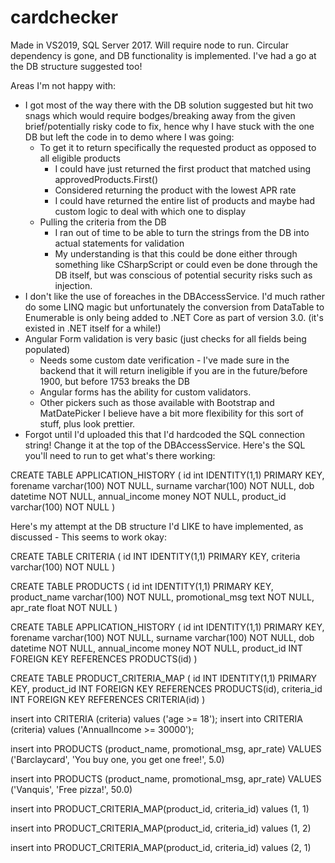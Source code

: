 # cardchecker

Made in VS2019, SQL Server 2017. Will require node to run.
Circular dependency is gone, and DB functionality is implemented. I've had a go at the DB structure suggested too!

Areas I'm not happy with:
- I got most of the way there with the DB solution suggested but hit two snags which would require bodges/breaking away from the given brief/potentially risky code to fix, hence why I have stuck with the one DB but left the code in to demo where I was going:
  - To get it to return specifically the requested product as opposed to all eligible products
    - I could have just returned the first product that matched using approvedProducts.First()
    - Considered returning the product with the lowest APR rate
    - I could have returned the entire list of products and maybe had custom logic to deal with which one to display
  - Pulling the criteria from the DB
    - I ran out of time to be able to turn the strings from the DB into actual statements for validation
    - My understanding is that this could be done either through something like CSharpScript or could even be done through the DB itself, but was conscious of potential security risks such as injection.
- I don't like the use of foreaches in the DBAccessService. I'd much rather do some LINQ magic but unfortunately the conversion from DataTable to Enumerable is only being added to .NET Core as part of version 3.0. (it's existed in .NET itself for a while!)
- Angular Form validation is very basic (just checks for all fields being populated)
  - Needs some custom date verification - I've made sure in the backend that it will return ineligible if you are in the future/before 1900, but before 1753 breaks the DB
  - Angular forms has the ability for custom validators.
  - Other pickers such as those available with Bootstrap and MatDatePicker I believe have a bit more flexibility for this sort of stuff, plus look prettier.
- Forgot until I'd uploaded this that I'd hardcoded the SQL connection string! Change it at the top of the DBAccessService.
Here's the SQL you'll need to run to get what's there working:
 
CREATE TABLE APPLICATION_HISTORY (
    id int IDENTITY(1,1) PRIMARY KEY,
    forename varchar(100) NOT NULL, 
    surname varchar(100) NOT NULL,
    dob datetime NOT NULL,
    annual_income money NOT NULL,
    product_id varchar(100) NOT NULL
)

Here's my attempt at the DB structure I'd LIKE to have implemented, as discussed - This seems to work okay:

CREATE TABLE CRITERIA (
    id INT IDENTITY(1,1) PRIMARY KEY,
    criteria varchar(100) NOT NULL
)

CREATE TABLE PRODUCTS (
    id int IDENTITY(1,1) PRIMARY KEY,
    product_name varchar(100) NOT NULL,
    promotional_msg text NOT NULL,
    apr_rate float NOT NULL
)

CREATE TABLE APPLICATION_HISTORY (
    id int IDENTITY(1,1) PRIMARY KEY,
    forename varchar(100) NOT NULL, 
    surname varchar(100) NOT NULL,
    dob datetime NOT NULL,
    annual_income money NOT NULL,
    product_id INT FOREIGN KEY REFERENCES PRODUCTS(id)
)

CREATE TABLE PRODUCT_CRITERIA_MAP (
    id INT IDENTITY(1,1) PRIMARY KEY,
    product_id INT FOREIGN KEY REFERENCES PRODUCTS(id),
    criteria_id INT FOREIGN KEY REFERENCES CRITERIA(id)
)

insert into CRITERIA (criteria) values ('age >= 18');
insert into CRITERIA (criteria) values ('AnnualIncome >= 30000');

insert into PRODUCTS (product_name, promotional_msg, apr_rate)
VALUES ('Barclaycard', 'You buy one, you get one free!', 5.0)

insert into PRODUCTS (product_name, promotional_msg, apr_rate)
VALUES ('Vanquis', 'Free pizza!', 50.0)

insert into PRODUCT_CRITERIA_MAP(product_id, criteria_id)
values (1, 1)

insert into PRODUCT_CRITERIA_MAP(product_id, criteria_id)
values (1, 2)

insert into PRODUCT_CRITERIA_MAP(product_id, criteria_id)
values (2, 1)
